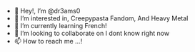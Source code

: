 - 👋 Hey!, I’m @dr3ams0
- 👀 I’m interested in, Creepypasta Fandom, And Heavy Metal
- 🌱 I’m currently learning French!
- 💞️ I’m looking to collaborate on I dont know right now
- 📫 How to reach me ...!

<!---
dr3ams0/dr3ams0 is a ✨ special ✨ repository because its `README.md` (this file) appears on your GitHub profile.
You can click the Preview link to take a look at your changes.
--->
